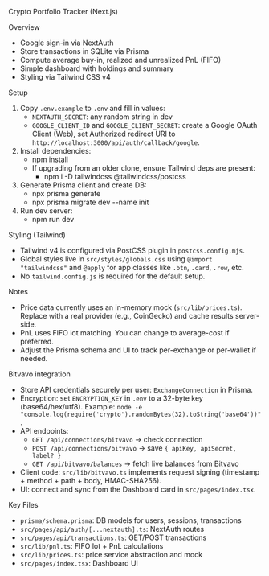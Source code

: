 Crypto Portfolio Tracker (Next.js)

Overview
- Google sign-in via NextAuth
- Store transactions in SQLite via Prisma
- Compute average buy-in, realized and unrealized PnL (FIFO)
- Simple dashboard with holdings and summary
- Styling via Tailwind CSS v4



Setup
1) Copy `.env.example` to `.env` and fill in values:
   - `NEXTAUTH_SECRET`: any random string in dev
   - `GOOGLE_CLIENT_ID` and `GOOGLE_CLIENT_SECRET`: create a Google OAuth Client (Web), set Authorized redirect URI to `http://localhost:3000/api/auth/callback/google`.
2) Install dependencies:
   - npm install
   - If upgrading from an older clone, ensure Tailwind deps are present:
     - npm i -D tailwindcss @tailwindcss/postcss
3) Generate Prisma client and create DB:
   - npx prisma generate
   - npx prisma migrate dev --name init
4) Run dev server:
   - npm run dev

Styling (Tailwind)
- Tailwind v4 is configured via PostCSS plugin in `postcss.config.mjs`.
- Global styles live in `src/styles/globals.css` using `@import "tailwindcss"` and `@apply` for app classes like `.btn`, `.card`, `.row`, etc.
- No `tailwind.config.js` is required for the default setup.

Notes
- Price data currently uses an in-memory mock (`src/lib/prices.ts`). Replace with a real provider (e.g., CoinGecko) and cache results server-side.
- PnL uses FIFO lot matching. You can change to average-cost if preferred.
- Adjust the Prisma schema and UI to track per-exchange or per-wallet if needed.

Bitvavo integration
- Store API credentials securely per user: `ExchangeConnection` in Prisma.
- Encryption: set `ENCRYPTION_KEY` in `.env` to a 32-byte key (base64/hex/utf8). Example: `node -e "console.log(require('crypto').randomBytes(32).toString('base64'))"`.
- API endpoints:
  - `GET /api/connections/bitvavo` → check connection
  - `POST /api/connections/bitvavo` → save `{ apiKey, apiSecret, label? }`
  - `GET /api/bitvavo/balances` → fetch live balances from Bitvavo
- Client code: `src/lib/bitvavo.ts` implements request signing (timestamp + method + path + body, HMAC-SHA256).
- UI: connect and sync from the Dashboard card in `src/pages/index.tsx`.

Key Files
- `prisma/schema.prisma`: DB models for users, sessions, transactions
- `src/pages/api/auth/[...nextauth].ts`: NextAuth routes
- `src/pages/api/transactions.ts`: GET/POST transactions
- `src/lib/pnl.ts`: FIFO lot + PnL calculations
- `src/lib/prices.ts`: price service abstraction and mock
- `src/pages/index.tsx`: Dashboard UI

